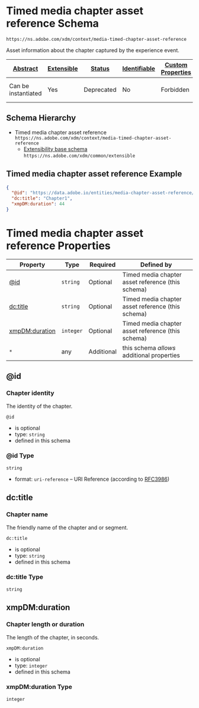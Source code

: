 
# Timed media chapter asset reference Schema

```
https://ns.adobe.com/xdm/context/media-timed-chapter-asset-reference
```

Asset information about the chapter captured by the experience event.

| [Abstract](../../../abstract.md) | [Extensible](../../../extensions.md) | [Status](../../../status.md) | [Identifiable](../../../id.md) | [Custom Properties](../../../extensions.md) | [Additional Properties](../../../extensions.md) | Defined In |
|----------------------------------|--------------------------------------|------------------------------|--------------------------------|---------------------------------------------|-------------------------------------------------|------------|
| Can be instantiated | Yes | Deprecated | No | Forbidden | Permitted | [datatypes/media/media-timed-chapter-asset-reference.schema.json](datatypes/media/media-timed-chapter-asset-reference.schema.json) |
## Schema Hierarchy

* Timed media chapter asset reference `https://ns.adobe.com/xdm/context/media-timed-chapter-asset-reference`
  * [Extensibility base schema](../extensible.schema.md) `https://ns.adobe.com/xdm/common/extensible`


## Timed media chapter asset reference Example
```json
{
  "@id": "https://data.adobe.io/entities/media-chapter-asset-reference/2144511",
  "dc:title": "Chapter1",
  "xmpDM:duration": 44
}
```

# Timed media chapter asset reference Properties

| Property | Type | Required | Defined by |
|----------|------|----------|------------|
| [@id](#id) | `string` | Optional | Timed media chapter asset reference (this schema) |
| [dc:title](#dctitle) | `string` | Optional | Timed media chapter asset reference (this schema) |
| [xmpDM:duration](#xmpdmduration) | `integer` | Optional | Timed media chapter asset reference (this schema) |
| `*` | any | Additional | this schema *allows* additional properties |

## @id
### Chapter identity

The identity of the chapter.

`@id`
* is optional
* type: `string`
* defined in this schema

### @id Type


`string`
* format: `uri-reference` – URI Reference (according to [RFC3986](https://tools.ietf.org/html/rfc3986))






## dc:title
### Chapter name

The friendly name of the chapter and or segment.

`dc:title`
* is optional
* type: `string`
* defined in this schema

### dc:title Type


`string`






## xmpDM:duration
### Chapter length or duration

The length of the chapter, in seconds.

`xmpDM:duration`
* is optional
* type: `integer`
* defined in this schema

### xmpDM:duration Type


`integer`





